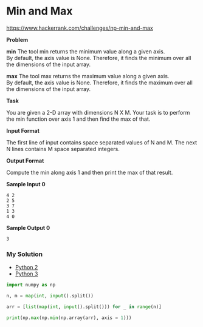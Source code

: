 # Min and Max

https://www.hackerrank.com/challenges/np-min-and-max

**Problem**

**min**
The tool min returns the minimum value along a given axis.  
By default, the axis value is None. Therefore, it finds the minimum over all the dimensions of the input array.

**max**
The tool max returns the maximum value along a given axis.  
By default, the axis value is None. Therefore, it finds the maximum over all the dimensions of the input array.

**Task**

You are given a 2-D array with dimensions N X M. 
Your task is to perform the min function over axis 1 and then find the max of that.

**Input Format**
    
The first line of input contains space separated values of N and M. 
The next N lines contains M space separated integers.

**Output Format**

Compute the min along axis 1 and then print the max of that result.

**Sample Input 0**

```
4 2
2 5
3 7
1 3
4 0
```

**Sample Output 0**

```
3
```

### My Solution

- [Python 2](python2.py)
- [Python 3](python3.py)
```python
import numpy as np

n, m = map(int, input().split())

arr = [list(map(int, input().split())) for _ in range(n)]

print(np.max(np.min(np.array(arr), axis = 1)))
````